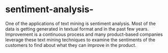 # sentiment-analysis-
One of the applications of text mining is sentiment analysis. Most of the data is getting generated in textual format and in the past few years. Improvement is a continuous process and many product-based companies leverage these text mining techniques to examine the sentiments of the customers to find about what they can improve in the product.
